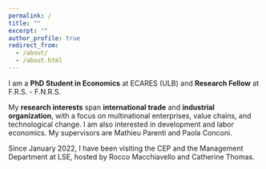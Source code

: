 ```yaml
---
permalink: /
title: ""
excerpt: ""
author_profile: true
redirect_from: 
  - /about/
  - /about.html
---
```


I am a **PhD Student in Economics** at <a href="https://ecares.ulb.be/" style="text-decoration: none" target="_blank">ECARES (ULB)</a> and **Research Fellow** at <a href="https://www.frs-fnrs.be/en/" style="text-decoration: none" target="_blank">F.R.S. - F.N.R.S.</a> 

My **research interests** span **international trade** and **industrial organization**, with a focus on multinational enterprises, value chains, and technological change. I am also interested in development and labor economics.  My supervisors are <a href="http://mathieuparenti.weebly.com/" style="text-decoration: none" target="_blank">Mathieu Parenti</a> and <a href="https://sites.google.com/view/paola-conconi-website/" style="text-decoration: none" target="_blank">Paola Conconi</a>.

Since January 2022, I have been visiting the <a href="https://cep.lse.ac.uk/" style="text-decoration: none" target="_blank">CEP</a> and the <a href="https://www.lse.ac.uk/management" style="text-decoration: none" target="_blank">Management Department</a> at <a href="https://lse.ac.uk/" style="text-decoration: none" target="_blank">LSE</a>, hosted by <a href="https://sites.google.com/site/roccomacchiavello/" style="text-decoration: none" target="_blank">Rocco Macchiavello</a> and <a href="https://www.lse.ac.uk/management/people/academic-staff/cthomas" style="text-decoration: none" target="_blank">Catherine Thomas</a>.


